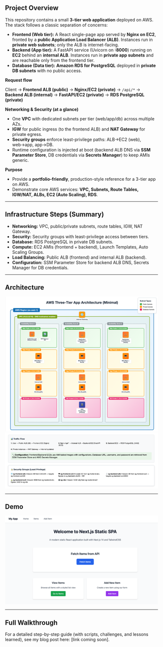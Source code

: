 ## Project Overview

This repository contains a small **3-tier web application** deployed on AWS. The stack follows a classic separation of concerns:

- **Frontend (Web tier):** A React single-page app served by **Nginx on EC2**, fronted by a **public Application Load Balancer (ALB)**. Instances run in **private web subnets**; only the ALB is internet-facing.
- **Backend (App tier):** A FastAPI service (Uvicorn on **:8000**) running on **EC2** behind an **internal ALB**. Instances run in **private app subnets** and are reachable only from the frontend tier.
- **Database (Data tier):** **Amazon RDS for PostgreSQL** deployed in **private DB subnets** with no public access.

**Request flow**

Client → **Frontend ALB (public)** → **Nginx/EC2 (private)** → `/api/*` → **Backend ALB (internal)** → **FastAPI/EC2 (private)** → **RDS PostgreSQL (private)**

**Networking & Security (at a glance)**

- One **VPC** with dedicated subnets per tier (web/app/db) across multiple AZs.
- **IGW** for public ingress (to the frontend ALB) and **NAT Gateway** for private egress.
- **Security groups** enforce least-privilege paths: ALB→EC2 (web), web→app, app→DB.
- Runtime configuration is injected at boot (backend ALB DNS via **SSM Parameter Store**, DB credentials via **Secrets Manager**) to keep AMIs generic.

**Purpose**

- Provide a **portfolio-friendly**, production-style reference for a 3-tier app on AWS.
- Demonstrate core AWS services: **VPC, Subnets, Route Tables, IGW/NAT, ALBs, EC2 (Auto Scaling), RDS**.

---

## Infrastructure Steps (Summary)

- **Networking:** VPC, public/private subnets, route tables, IGW, NAT Gateway.  
- **Security:** Security groups with least-privilege access between tiers.  
- **Database:** RDS PostgreSQL in private DB subnets.  
- **Compute:** EC2 AMIs (frontend + backend), Launch Templates, Auto Scaling Groups.  
- **Load Balancing:** Public ALB (frontend) and internal ALB (backend).  
- **Configuration:** SSM Parameter Store for backend ALB DNS, Secrets Manager for DB credentials.  

---

## Architecture

![3-tier-architecture](3-tier-architecture.png)  
![traffic flow](traffic-flow.png)

---

## Demo

[![Watch the demo](demo-thumbnail.png)](https://www.loom.com/share/df3e58820e094092b1e3cc8fedd36a06?sid=ba89a4c0-92d8-4ce8-a112-cd5107d6505f)



---

## Full Walkthrough

For a detailed step-by-step guide (with scripts, challenges, and lessons learned), see my blog post here: [link coming soon].
